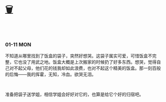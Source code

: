 # [🗑](https://yuliuu.com/BIN)

<br>

<br>

### 01-11 MON

不知道从哪里找到了饭盒的袋子，突然好想哭。这袋子属实可爱，可惜饭盒不完整，它也没了用武之地。饭盒大概是上次搬家的时候扔了好多东西。想哭，觉得自己对不起父母，他们花的钱我却如此浪费，也对不起这个精美的饭盒。那一刻百般的后悔——我的挥霍，无知，冷血。欲哭无泪。

<br>

准备把袋子送学姐，相信学姐会好好对它的，也算是给它个好的归宿吧。

<br>

<br>

